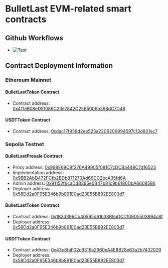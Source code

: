 # BulletLast EVM-related smart contracts

## Github Workflows

-   ![Test](https://github.com/evercoinx/bulletlast-evm-contracts/actions/workflows/test.yaml/badge.svg)

## Contract Deployment Information

### Ethereum Mainnet

#### BulletLastToken Contract

-   Contract address: [0x411eB08eD51086C23e7842C25B5006b598dC7D48](https://sepolia.etherscan.io/address/0x411eB08eD51086C23e7842C25B5006b598dC7D48)

#### USDTToken Contract

-   Contract address: [0xdac17f958d2ee523a2206206994597c13d831ec7](https://sepolia.etherscan.io/address/0xdac17f958d2ee523a2206206994597c13d831ec7)

### Sepolia Testnet

#### BulletLastPresale Contract

-   Proxy address: [0x998E69C9f276A49905f081C7cDCBa448C7d16523](https://sepolia.etherscan.io/address/0x998E69C9f276A49905f081C7cDCBa448C7d16523)
-   Implementation address: [0x9BB2AbD472FCfb2BDb871270Ad66CC2bcA35fd6A](https://sepolia.etherscan.io/address/0x9BB2AbD472FCfb2BDb871270Ad66CC2bcA35fd6A)
-   Admin address: [0x91152f6caDdB395e0B47b81c9b6180DbA6608586](https://sepolia.etherscan.io/address/0x91152f6caDdB395e0B47b81c9b6180DbA6608586)
-   Deployer address: [0x58Dd2a0F95E346b9b891E0ad23E55B892EE803d7](https://sepolia.etherscan.io/address/0x58Dd2a0F95E346b9b891E0ad23E55B892EE803d7)

#### BulletLastToken Contract

-   Contract address: [0x1B3d396Cb40595d61b38B9aDCDf09D5503894c8f](https://sepolia.etherscan.io/address/0x1B3d396Cb40595d61b38B9aDCDf09D5503894c8f)
-   Deployer address: [0x58Dd2a0F95E346b9b891E0ad23E55B892EE803d7](https://sepolia.etherscan.io/address/0x58Dd2a0F95E346b9b891E0ad23E55B892EE803d7)

#### USDTToken Contract

-   Contract address: [0x43c8faF02c9316a2960eA4E8B28e63a2b7432029](https://sepolia.etherscan.io/address/0x43c8faF02c9316a2960eA4E8B28e63a2b7432029)
-   Deployer address: [0x58Dd2a0F95E346b9b891E0ad23E55B892EE803d7](https://sepolia.etherscan.io/address/0x58Dd2a0F95E346b9b891E0ad23E55B892EE803d7)
